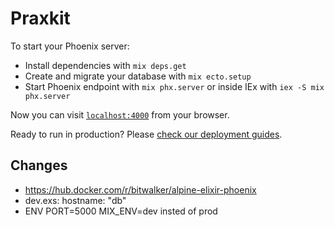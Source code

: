 # Praxkit

To start your Phoenix server:

  * Install dependencies with `mix deps.get`
  * Create and migrate your database with `mix ecto.setup`
  * Start Phoenix endpoint with `mix phx.server` or inside IEx with `iex -S mix phx.server`

Now you can visit [`localhost:4000`](http://localhost:4000) from your browser.

Ready to run in production? Please [check our deployment guides](https://hexdocs.pm/phoenix/deployment.html).

## Changes

*  https://hub.docker.com/r/bitwalker/alpine-elixir-phoenix
*  dev.exs:   hostname: "db"
*  ENV PORT=5000 MIX_ENV=dev insted of prod

